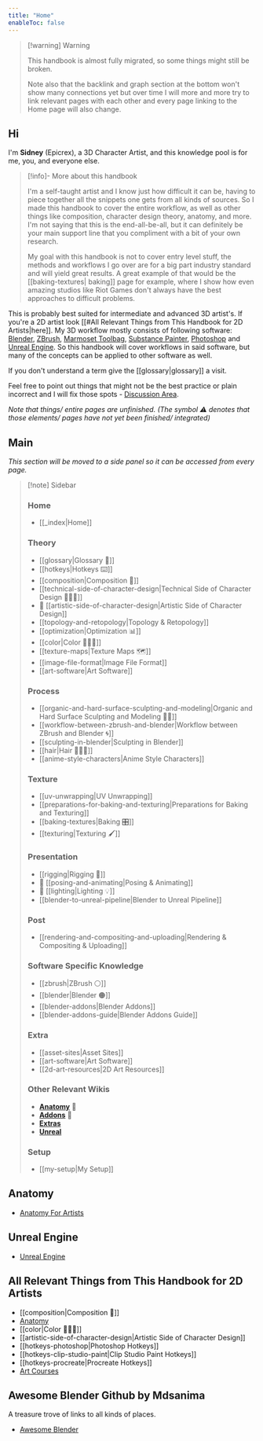 ```yaml
---
title: "Home"
enableToc: false
---
```


> [!warning] Warning
> 
> This handbook is almost fully migrated, so some things might still be broken.
> 
> Note also that the backlink and graph section at the bottom won't show many connections yet but over time I will more and more try to link relevant pages with each other and every page linking to the Home page will also change.

## Hi
I'm **Sidney** (Epicrex), a 3D Character Artist, and this knowledge pool is for me, you, and everyone else.

> [!info]- More about this handbook
>
> I'm a self-taught artist and I know just how difficult it can be, having to piece together all the snippets one gets from all kinds of sources. So I made this handbook to cover the entire workflow, as well as other things like composition, character design theory, anatomy, and more. I'm not saying that this is the end-all-be-all, but it can definitely be your main support line that you compliment with a bit of your own research.
> 
> My goal with this handbook is not to cover entry level stuff, the methods and workflows I go over are for a big part industry standard and will yield great results. A great example of that would be the [[baking-textures| baking]] page for example, where I show how even amazing studios like Riot Games don't always have the best approaches to difficult problems.

This is probably best suited for intermediate and advanced 3D artist's. If you're a 2D artist look [[#All Relevant Things from This Handbook for 2D Artists|here]]. My 3D workflow mostly consists of following software: [Blender](https://www.blender.org/features/), [ZBrush](https://pixologic.com/), [Marmoset Toolbag](https://marmoset.co/toolbag/), [Substance Painter](https://www.adobe.com/products/substance3d-painter.html), [Photoshop](https://www.adobe.com/products/photoshop.html) and [Unreal Engine](https://www.unrealengine.com/en-US/features). So this handbook will cover workflows in said software, but many of the concepts can be applied to other software as well.

If you don't understand a term give the [[glossary|glossary]] a visit.

Feel free to point out things that might not be the best practice or plain incorrect and I will fix those spots - [Discussion Area](https://github.com/Epicrex/3DArtistsHandbook/discussions/1).

_Note that things/ entire pages are unfinished. (The symbol ⚠ denotes that those elements/ pages have not yet been finished/ integrated)_

## Main
_This section will be moved to a side panel so it can be accessed from every page._

> [!note] Sidebar
> 
> ### Home
> - [[_index|Home]]
>   
>  ### Theory
>  - [[glossary|Glossary 📑]]
> - [[hotkeys|Hotkeys ⌨️]]
>  - [[composition|Composition 🌆]]
>  - [[technical-side-of-character-design|Technical Side of Character Design 👩🏽‍💻]]
>  - 🚧 [[artistic-side-of-character-design|Artistic Side of Character Design]]
>  - [[topology-and-retopology|Topology & Retopology]]
>  - [[optimization|Optimization 📊]]
>  - [[color|Color 🎨🏳️‍🌈]]
>  - [[texture-maps|Texture Maps 🗺️]]
>  - [[image-file-format|Image File Format]]
> - [[art-software|Art Software]]
> 
> ### Process
> - [[organic-and-hard-surface-sculpting-and-modeling|Organic and Hard Surface Sculpting and Modeling 🧊🗿]]
> - [[workflow-between-zbrush-and-blender|Workflow between ZBrush and Blender 🌀]]
> - [[sculpting-in-blender|Sculpting in Blender]]
> - [[hair|Hair 💇🏽‍♀️]]
> - [[anime-style-characters|Anime Style Characters]]
> 
> ### Texture
> - [[uv-unwrapping|UV Unwrapping]]
> - [[preparations-for-baking-and-texturing|Preparations for Baking and Texturing]]
> - [[baking-textures|Baking 🎛️]]
> - [[texturing|Texturing 🖌️]]
> 
> ### Presentation
> - [[rigging|Rigging 🦴]]
> - 🚧 [[posing-and-animating|Posing & Animating]]
> - 🚧 [[lighting|Lighting 💡]]
> - [[blender-to-unreal-pipeline|Blender to Unreal Pipeline]]
> 
> ### Post
> - [[rendering-and-compositing-and-uploading|Rendering & Compositing & Uploading]]
> 
> ### Software Specific Knowledge
> - [[zbrush|ZBrush ⚪]]
> - [[blender|Blender 🟠]]
> - [[blender-addons|Blender Addons]]
> - [[blender-addons-guide|Blender Addons Guide]]
>
>### Extra
>- [[asset-sites|Asset Sites]]
>- [[art-software|Art Software]]
>- [[2d-art-resources|2D Art Resources]]
>    
> ### Other Relevant Wikis
> - [**Anatomy**](https://github.com/Epicrex/AnatomyForArtists/wiki) 💪
> - [**Addons**](https://github.com/Epicrex/3DArtistsHandbookAddonEdition/wiki) 🔮
> - [**Extras**](https://github.com/Epicrex/3DArtistsHandbookExtraEdition/wiki)
> - [**Unreal**](https://github.com/Epicrex/UnrealEngine/wiki)
> 
> ### Setup
> - [[my-setup|My Setup]]

## Anatomy
- [Anatomy For Artists](https://github.com/Epicrex/AnatomyForArtists/wiki)

## Unreal Engine
- [Unreal Engine](https://github.com/Epicrex/UnrealEngine/wiki)

## All Relevant Things from This Handbook for 2D Artists
- [[composition|Composition 🌆]]
- [Anatomy](https://github.com/Epicrex/AnatomyForArtists/wiki)
- [[color|Color 🎨🏳️‍🌈]]
- [[artistic-side-of-character-design|Artistic Side of Character Design]]
- [[hotkeys-photoshop|Photoshop Hotkeys]]
- [[hotkeys-clip-studio-paint|Clip Studio Paint Hotkeys]]
- [[hotkeys-procreate|Procreate Hotkeys]]
- [Art Courses](https://github.com/Epicrex/3DArtistsHandbookExtraEdition/wiki/Art-Courses)

## Awesome Blender Github by Mdsanima
A treasure trove of links to all kinds of places.
- [Awesome Blender](https://github.com/agmmnn/awesome-blender)

